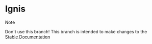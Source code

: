 # Ignis

> [!NOTE]
> Don't use this branch!
> This branch is intended to make changes to the [Stable Documentation](https://linkfrg.github.io/ignis/stable/)
